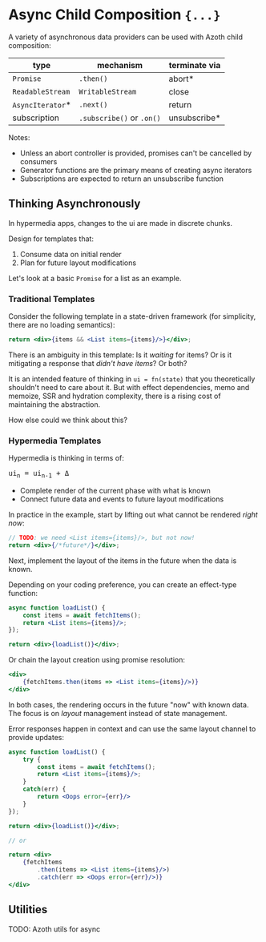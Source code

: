 # Async Child Composition `{...}`

A variety of asynchronous data providers can be used with Azoth child composition:

type | mechanism | terminate via
---|---|---
`Promise` | `.then()` | abort*
`ReadableStream` | `WritableStream` | close
`AsyncIterator`* | `.next()` | return
subscription | `.subscribe()` or `.on()` | unsubscribe*

Notes:
- Unless an abort controller is provided, promises can't be cancelled by consumers 
- Generator functions are the primary means of creating async iterators
- Subscriptions are expected to return an unsubscribe function

## Thinking Asynchronously

In hypermedia apps, changes to the ui are made in discrete chunks. 

Design for templates that:
1. Consume data on initial render
1. Plan for future layout modifications

Let's look at a basic `Promise` for a list as an example.

### Traditional Templates

Consider the following template in a state-driven framework (for simplicity, there are no loading semantics):

```jsx
return <div>{items && <List items={items}/>}</div>;
```

There is an ambiguity in this template: Is it _waiting_ for items? Or is it mitigating a response that _didn't have items_? Or both? 

It is an intended feature of thinking in `ui = fn(state)` that you theoretically shouldn't need to care about it. But with effect dependencies, memo and memoize, SSR and hydration complexity, there is a rising cost of maintaining the abstraction.

How else could we think about this?

### Hypermedia Templates

Hypermedia is thinking in terms of:

<pre>
ui<sub>n</sub> = ui<sub>n-1</sub> + Δ
</pre>

- Complete render of the current phase with what is known
- Connect future data and events to future layout modifications

In practice in the example, start by lifting out what cannot be rendered _right now_:

```jsx
// TODO: we need <List items={items}/>, but not now!
return <div>{/*future*/}</div>;
```

 Next, implement the layout of the items in the future when the data is known. 
 
 Depending on your coding preference, you can create an effect-type function:

```jsx
async function loadList() {
    const items = await fetchItems();
    return <List items={items}/>;
});

return <div>{loadList()}</div>; 
``` 

Or chain the layout creation using promise resolution:

```jsx
<div>
    {fetchItems.then(items => <List items={items}/>)}
</div>
```

In both cases, the rendering occurs in the future "now" with known data. The focus is on _layout_ management instead of state management. 

Error responses happen in context and can use the same layout channel to provide updates:

```jsx
async function loadList() {
    try {
        const items = await fetchItems();
        return <List items={items}/>;
    }
    catch(err) {
        return <Oops error={err}/>
    }
});

return <div>{loadList()}</div>; 

// or

return <div>
    {fetchItems
        .then(items => <List items={items}/>)
        .catch(err => <Oops error={err}/>)}
</div>

``` 


## Utilities

TODO: Azoth utils for async

